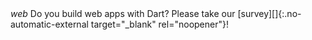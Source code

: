 <div class="banner alert alert-warning" markdown="1">
  <i class="material-icons">web</i>
  Do you build web apps with Dart?
  Please take our
  [survey][]{:.no-automatic-external target="_blank" rel="noopener"}!
</div>

[survey]: https://services.google.com/fb/forms/dart4web-may2018/
